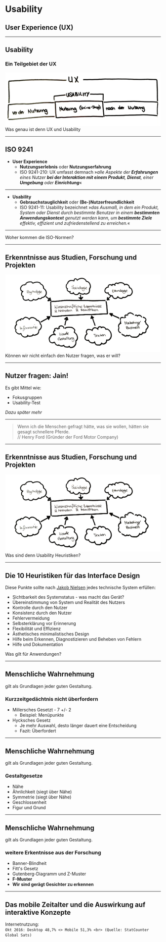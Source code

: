 <style>
section{
font-size: 70%;
}
</style>

# Usability #
## User Experience (UX) ##

---

## Usability ## 
### Ein Teilgebiet der UX ###

<img src="images/ux-usability-overview.jpg" alt="ux-usability-overview" style=""/>

<div class="next">Was genau ist denn UX und Usability</div>

---

## ISO 9241 ##

- **User Experience**
  - **Nutzungserlebnis** oder **Nutzungserfahrung**
  - ISO 9241-210: UX umfasst demnach &raquo;*alle Aspekte der **Erfahrungen** eines Nutzer **bei der Interaktion mit einem Produkt**, **Dienst**, einer **Umgebung** oder **Einrichtung***&laquo;
----
- **Usability**
    - **Gebrauchstauglichkeit** oder **(Be-)Nutzerfreundlichkeit**
    - ISO 9241-11: Usability bezeichnet &raquo;*das Ausmaß, in dem ein Produkt, System oder Dienst durch bestimmte Benutzer in einem **bestimmten Anwendungskontext** genutzt werden kann, um **bestimmte Ziele** effektiv, effizient und zufriedenstellend zu erreichen.*&laquo;
----
<div class="next">Woher kommen die ISO-Normen?</div>
    
---

## Erkenntnisse aus Studien, Forschung und Projekten ##


<img src="images/erkenntnisse.jpg" alt="erkenntnisse" style=""/>

<div class="next">Können wir nicht einfach den Nutzer fragen, was er will?</div>

---

## Nutzer fragen: Jain! ##

Es gibt Mittel wie:
- Fokusgruppen
- Usability-Test

*Dazu später mehr*

----

> Wenn ich die Menschen gefragt hätte, was sie wollen, hätten sie gesagt schnellere Pferde.
> <br>// Henry Ford (Gründer der Ford Motor Company)

---

## Erkenntnisse aus Studien, Forschung und Projekten ##


<img src="images/erkenntnisse.jpg" alt="erkenntnisse" style=""/>

<div class="next">Was sind denn Usability Heuristiken?</div>

---

## Die 10 Heuristiken für das Interface Design ##
Diese Punkte sollte nach <a href="https://www.nngroup.com/people/jakob-nielsen/">Jakob Nielsen</a> jedes technische System erfüllen:

- Sichtbarkeit des Systemstatus - was macht das Gerät?
- Übereinstimmung von System und Realität des Nutzers
- Kontrolle durch den Nutzer
- Konsistenz durch den Nutzer
- Fehlervermeidung
- Selbsterklärung vor Erinnerung
- Flexibilität und Effizienz
- Ästhetisches minimalistisches Design
- Hilfe beim Erkennen, Diagnostizieren und Beheben von Fehlern
- Hilfe und Dokumentation


<div class="next">Was gilt für Anwendungen?</div>

---

## Menschliche Wahrnehmung ##
gilt als Grundlagen jeder guten Gestaltung.

### Kurzzeitgedächtnis nicht überfordern ###
- Millersches Gesetzt - 7 +/- 2
  - Beispiel: Menüpunkte
- Hycksches Gesetz
  - Je mehr Auswahl, desto länger dauert eine Entscheidung
  - Fazit: Überfordert
  
---
 
## Menschliche Wahrnehmung ##
gilt als Grundlagen jeder guten Gestaltung.

### Gestaltgesetze ###
- Nähe
- Ähnlichkeit (siegt über Nähe)
- Symmetrie (siegt über Nähe)
- Geschlossenheit
- Figur und Grund

---

## Menschliche Wahrnehmung ##
gilt als Grundlagen jeder guten Gestaltung.

### weitere Erkentnisse aus der Forschung ###
- Banner-Blindheit
- Fitt's Gesetz
- Gutenberg-Diagramm und Z-Muster
- **F-Muster**
- **Wir sind gerägt Gesichter zu erkennen**

---

## Das mobile Zeitalter und die Auswirkung auf interaktive Konzepte ##

Internetnutzung:<br>
``
Okt 2016: Desktop 48,7% <> Mobile 51,3%
<br>
(Quelle: StatCounter Global Sats)
`` 
